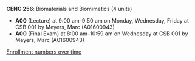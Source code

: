 **CENG 256**: Biomaterials and Biomimetics (4 units)

- **A00** (Lecture) at 9:00 am–9:50 am on Monday, Wednesday, Friday at CSB 001 by Meyers, Marc (A01600943)
- **A00** (Final Exam) at 8:00 am–10:59 am on Wednesday at CSB 001 by Meyers, Marc (A01600943)

[Enrollment numbers over time](./CENG256.tsv)
